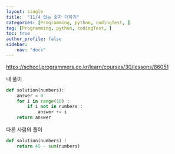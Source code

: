 ```yaml
---
layout: single
title:  "11/4 없는 숫자 더하기"
categories: [Programming, python, codingTest, ]
tag: [Programming, python, codingTest, ]
toc: true
author_profile: false
sidebar:
    nav: "docs"
---
```


https://school.programmers.co.kr/learn/courses/30/lessons/86051



내 풀이

```python
def solution(numbers):
    answer = 0
    for i in range(10) :
        if i not in numbers :
            answer += i
    return answer
```



다른 사람의 풀이

```python
def solution(numbers) :
    return 45 - sum(numbers)
```

